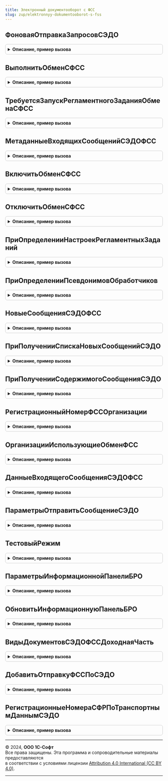 ```yaml
---
title: Электронный документооборот с ФСС
slug: zup/elektronnyy-dokumentooborot-s-fss
---
```



## ФоноваяОтправкаЗапросовСЭДО
<details style="margin: 1em 0; padding: 0.5em; border: 1px solid #ccc; border-radius: 6px;">

<summary style="font-weight: bold; cursor: pointer;">Описание, пример вызова</summary>

```bsl

// Выполняет фоновую загрузку сообщений, при получении которых ранее возникала ошибка соединения.
Процедура ФоноваяОтправкаЗапросовСЭДО() Экспорт
```

Пример вызова
```bsl
ЭлектронныйДокументооборотСФСС.ФоноваяОтправкаЗапросовСЭДО() 
```
</details>

## ВыполнитьОбменСФСС
<details style="margin: 1em 0; padding: 0.5em; border: 1px solid #ccc; border-radius: 6px;">

<summary style="font-weight: bold; cursor: pointer;">Описание, пример вызова</summary>

```bsl

// Выполняет обмен с сервером СЭДО ФСС из фонового задания.
Процедура ВыполнитьОбменСФСС() Экспорт
```

Пример вызова
```bsl
ЭлектронныйДокументооборотСФСС.ВыполнитьОбменСФСС() 
```
</details>

## ТребуетсяЗапускРегламентногоЗаданияОбменаСФСС
<details style="margin: 1em 0; padding: 0.5em; border: 1px solid #ccc; border-radius: 6px;">

<summary style="font-weight: bold; cursor: pointer;">Описание, пример вызова</summary>

```bsl

// Возвращает признак необходимости запуска регламентного задания обмена
// по заданной организации.
// см.также ЭлектронныйДокументооборотСФССПереопределяемый.ПроверитьНеобходимостьЗапускаРегламентногоЗадания
// Параметры:
//   Организация - СправочникСсылка.Организации - организация, для которой нужно проверить необходимость запуска.
// Возвращаемое значение:
//   Булево - Истина, если для организации требуется запуск рег.задания.
Функция ТребуетсяЗапускРегламентногоЗаданияОбменаСФСС(Организации) Экспорт
```

Пример вызова
```bsl
Результат = ЭлектронныйДокументооборотСФСС.ТребуетсяЗапускРегламентногоЗаданияОбменаСФСС(Организации) 
```
</details>

## МетаданныеВходящихСообщенийСЭДОФСС
<details style="margin: 1em 0; padding: 0.5em; border: 1px solid #ccc; border-radius: 6px;">

<summary style="font-weight: bold; cursor: pointer;">Описание, пример вызова</summary>

```bsl

// Получает метаданные входящих сообщений на сервере СЭДО ФСС и возвращает список входящих.
// Параметры:
//   Организация - организация, для которой нужно получить входящие.
//   ДатаСообщений - дата, на которую нужно получить список входящих.
//   ТипВзаимодействия - при незаполненном берется ДокументооборотСФССКлиентСервер.ТипВзаимодействияСтраховательСЭДО().
//   СвойстваОбменаПоСЭДОЧерезОператора - при незаполненном берется
//     ЭлектронныйДокументооборотСКонтролирующимиОрганамиВызовСервера.СвойстваОбменаПоСЭДОЧерезОператора(Организация)
// Возвращаемое значение:
//   Результат             - Структура:
//     * Выполнено         - Булево - признак успешного выполнения операции.
//     * ОписаниеОшибки    - Строка - содержит описание ошибки в случае, если Выполнено установлено в Ложь.
//     * ДанныеСообщений   - Структура - структура с полями:
//         * Идентификатор          - Строка - идентификатор сообщения.
//         * Тип                    - Число  - тип сообщения согласно спецификации.
//         * Получатель             - Строка - идентификатор получателя.
//         * ТребуетсяПодтверждение - Булево - требуется подтверждение о прочтении сообщения.
//         * Новое                  - Булево - признак того, что это новое сообщение, данные которого ещё не были загружены.
//
Функция МетаданныеВходящихСообщенийСЭДОФСС( Экспорт
```

Пример вызова
```bsl
Результат = ЭлектронныйДокументооборотСФСС.МетаданныеВходящихСообщенийСЭДОФСС();
```
</details>

## ВключитьОбменСФСС
<details style="margin: 1em 0; padding: 0.5em; border: 1px solid #ccc; border-radius: 6px;">

<summary style="font-weight: bold; cursor: pointer;">Описание, пример вызова</summary>

```bsl

// Включает регламентное задание обмена с сервером СЭДО ФСС.
Процедура ВключитьОбменСФСС(ОдинРазВСутки = Ложь, ПараметрыЗадания = Неопределено) Экспорт
```

Пример вызова
```bsl
ЭлектронныйДокументооборотСФСС.ВключитьОбменСФСС(ОдинРазВСутки, ПараметрыЗадания);
```
</details>

## ОтключитьОбменСФСС
<details style="margin: 1em 0; padding: 0.5em; border: 1px solid #ccc; border-radius: 6px;">

<summary style="font-weight: bold; cursor: pointer;">Описание, пример вызова</summary>

```bsl

// Отключает регламентное задание обмена с сервером СЭДО ФСС.
Процедура ОтключитьОбменСФСС() Экспорт
```

Пример вызова
```bsl
ЭлектронныйДокументооборотСФСС.ОтключитьОбменСФСС() 
```
</details>

## ПриОпределенииНастроекРегламентныхЗаданий
<details style="margin: 1em 0; padding: 0.5em; border: 1px solid #ccc; border-radius: 6px;">

<summary style="font-weight: bold; cursor: pointer;">Описание, пример вызова</summary>

```bsl

// Определяет следующие свойств регламентных заданий:
//  - зависимость от функциональных опций.
//  - возможность выполнения в различных режимах работы программы.
//  - прочие параметры.
//
// Параметры:
//  Настройки - ТаблицаЗначений - таблица значений с колонками:
//    * РегламентноеЗадание - ОбъектМетаданных:РегламентноеЗадание - регламентное задание.
//    * ФункциональнаяОпция - ОбъектМетаданных:ФункциональнаяОпция - функциональная опция,
//        от которой зависит регламентное задание.
//    * ЗависимостьПоИ      - Булево - если регламентное задание зависит более, чем
//        от одной функциональной опции и его необходимо включать только тогда,
//        когда все функциональные опции включены, то следует указывать Истина
//        для каждой зависимости.
//        По умолчанию Ложь - если хотя бы одна функциональная опция включена,
//        то регламентное задание тоже включено.
//    * ВключатьПриВключенииФункциональнойОпции - Булево, Неопределено - если Ложь, то при
//        включении функциональной опции регламентное задание не будет включаться. Значение
//        Неопределено соответствует значению Истина.
//        По умолчанию - неопределено.
//    * ДоступноВПодчиненномУзлеРИБ - Булево, Неопределено - Истина или Неопределено, если регламентное
//        задание доступно в РИБ.
//        По умолчанию - неопределено.
//    * ДоступноВАвтономномРабочемМесте - Булево, Неопределено - Истина или Неопределено, если регламентное
//        задание доступно в автономном рабочем месте.
//        По умолчанию - неопределено.
//    * ДоступноВМоделиСервиса      - Булево, Неопределено - Истина или Неопределено, если регламентное
//        задание доступно в модели сервиса.
//        По умолчанию - неопределено.
//    * РаботаетСВнешнимиРесурсами  - Булево - Истина, если регламентное задание модифицирует данные
//        во внешних источниках (получение почты, синхронизация данных и т.п.).
//        По умолчанию - Ложь.
//    * Параметризуется             - Булево - Истина, если регламентное задание параметризованное.
//        По умолчанию - Ложь.
//
// Например:
//	Настройка = Настройки.Добавить();
//	Настройка.РегламентноеЗадание = Метаданные.РегламентныеЗадания.ОбновлениеСтатусовДоставкиSMS;
//	Настройка.ФункциональнаяОпция = Метаданные.ФункциональныеОпции.ИспользоватьПочтовыйКлиент;
//	Настройка.ДоступноВМоделиСервиса = Ложь;
//
Процедура ПриОпределенииНастроекРегламентныхЗаданий(Настройки) Экспорт
```

Пример вызова
```bsl
ЭлектронныйДокументооборотСФСС.ПриОпределенииНастроекРегламентныхЗаданий(Настройки) 
```
</details>

## ПриОпределенииПсевдонимовОбработчиков
<details style="margin: 1em 0; padding: 0.5em; border: 1px solid #ccc; border-radius: 6px;">

<summary style="font-weight: bold; cursor: pointer;">Описание, пример вызова</summary>

```bsl

// Заполняет соответствие имен методов их псевдонимам для вызова из очереди заданий.
// См. ОчередьЗаданийПереопределяемый.ПриОпределенииПсевдонимовОбработчиков.
//
// Параметры:
//  СоответствиеИменПсевдонимам - Соответствие -
//    * Ключ - псевдоним метода, например ОчиститьОбластьДанных.
//    * Значение - имя метода для вызова, например РаботаВМоделиСервиса.ОчиститьОбластьДанных.
//        В качестве значения можно указать Неопределено, в этом случае считается что имя
//        совпадает с псевдонимом.
//
Процедура ПриОпределенииПсевдонимовОбработчиков(СоответствиеИменПсевдонимам) Экспорт
```

Пример вызова
```bsl
ЭлектронныйДокументооборотСФСС.ПриОпределенииПсевдонимовОбработчиков(СоответствиеИменПсевдонимам) 
```
</details>

## НовыеСообщенияСЭДОФСС
<details style="margin: 1em 0; padding: 0.5em; border: 1px solid #ccc; border-radius: 6px;">

<summary style="font-weight: bold; cursor: pointer;">Описание, пример вызова</summary>

```bsl

// Возвращает массив новых сообщений СЭДО ФСС.
// Параметры:
//   Отбор - Структура - параметры отбора сообщений.
//     * Организация - СправочникСсылка.Организации, Массив - организация(и) для отбора по организациям.
//     * Тип - Число, Массив - тип(ы) сообщения(ий) для отбора по типу. Необязательный.
//     * ТребуетсяПодтверждение - Булево - признак отбора сообщений требующих подтверждение. Необязательный.
// Возвращаемое значение:
//   Таблица значений с колонками:
//     * Идентификатор - Строка - идентификатор сообщения.
//     * Организация - СправочникСсылка.Организации - организация сообщения.
//     * Тип - Число - тип сообщения.
Функция НовыеСообщенияСЭДОФСС(Знач Отбор = Неопределено) Экспорт
```

Пример вызова
```bsl
Результат = ЭлектронныйДокументооборотСФСС.НовыеСообщенияСЭДОФСС(Отбор);
```
</details>

## ПриПолученииСпискаНовыхСообщенийСЭДО
<details style="margin: 1em 0; padding: 0.5em; border: 1px solid #ccc; border-radius: 6px;">

<summary style="font-weight: bold; cursor: pointer;">Описание, пример вызова</summary>

```bsl

Функция ПриПолученииСпискаНовыхСообщенийСЭДО(Организация, ДанныеСообщений) Экспорт
```

Пример вызова
```bsl
Результат = ЭлектронныйДокументооборотСФСС.ПриПолученииСпискаНовыхСообщенийСЭДО(Организация, ДанныеСообщений) 
```
</details>

## ПриПолученииСодержимогоСообщенияСЭДО
<details style="margin: 1em 0; padding: 0.5em; border: 1px solid #ccc; border-radius: 6px;">

<summary style="font-weight: bold; cursor: pointer;">Описание, пример вызова</summary>

```bsl

Функция ПриПолученииСодержимогоСообщенияСЭДО(Организация, ДанныеСообщения) Экспорт
```

Пример вызова
```bsl
Результат = ЭлектронныйДокументооборотСФСС.ПриПолученииСодержимогоСообщенияСЭДО(Организация, ДанныеСообщения) 
```
</details>

## РегистрационныйНомерФССОрганизации
<details style="margin: 1em 0; padding: 0.5em; border: 1px solid #ccc; border-radius: 6px;">

<summary style="font-weight: bold; cursor: pointer;">Описание, пример вызова</summary>

```bsl

Функция РегистрационныйНомерФССОрганизации(Организация) Экспорт
```

Пример вызова
```bsl
Результат = ЭлектронныйДокументооборотСФСС.РегистрационныйНомерФССОрганизации(Организация) 
```
</details>

## ОрганизацииИспользующиеОбменФСС
<details style="margin: 1em 0; padding: 0.5em; border: 1px solid #ccc; border-radius: 6px;">

<summary style="font-weight: bold; cursor: pointer;">Описание, пример вызова</summary>

```bsl

// Возвращает массив организация, у которых активирован обмен с ФСС в настройках.
// Возвращаемое значение:
//   Массив - массив ссылок типа СправочникСсылка.Организации.
//
Функция ОрганизацииИспользующиеОбменФСС() Экспорт
```

Пример вызова
```bsl
Результат = ЭлектронныйДокументооборотСФСС.ОрганизацииИспользующиеОбменФСС() 
```
</details>

## ДанныеВходящегоСообщенияСЭДОФСС
<details style="margin: 1em 0; padding: 0.5em; border: 1px solid #ccc; border-radius: 6px;">

<summary style="font-weight: bold; cursor: pointer;">Описание, пример вызова</summary>

```bsl

// Возвращает данные входящего сообщения по идентификатору.
// Параметры:
//   Организация - СправочникСсылка.Организации - организация, для которой нужно получить входящие.
//   Идентификатор - Строка - идентификатор сообщения.
// Возвращаемое значение:
//   ТаблицаЗначений - таблица значений с данными сообщения, колонки:
//     *Идентификатор - Строка - идентификатор сообщения.
//     *Организация - СправочникСсылка.Организации - организация получатель.
//     *Тип - Строка - тип сообщения.
//     *Получетель - Строка - регистрационный номер ФСС получателя.
//     *ТребуетсяПодтверждение - Булево - Истина, если требуется подтверждение о получении.
//     *Содержимое - ХранилищеЗначения - хранилище значений с данными сообщения.
//     *Новое - Булево - Истина, если содержимое сообщения не получено.
//     *Дата - Дата - дата сообщения.
//     *ДатаЗагрузки - Дата - дата получения содержимого сообщения.
//     *ДатаОтправкиПодтверждения - Дата - дата отправки подтверждения о получении.
//     *ДатаПолученияИзвещенияОПолученииПодтверждения - Дата - дата получения извещения о получении подтверждения.
//     *ДатаПолученияОшибкиПодтверждения - Дата - дата получении ошибки подтверждения.
//     *ДатаСоздания - Дата - дата создания записи в регистре.
//     *ОшибкаОбработкиСообщения - Дата - дата обработки сообщения.
//     *ОшибкаПодтверждения - Строка - текст ошибки подтверждения о получении.
//     *ПодтверждениеОтправлено - Булево - Истина, если подтверждения о получении отправлено.
//     *СрокДействия - Дата - срок действия сообщения.
//
Функция ДанныеВходящегоСообщенияСЭДОФСС(Организация, Идентификатор) Экспорт
```

Пример вызова
```bsl
Результат = ЭлектронныйДокументооборотСФСС.ДанныеВходящегоСообщенияСЭДОФСС(Организация, Идентификатор) 
```
</details>

## ПараметрыОтправитьСообщениеСЭДО
<details style="margin: 1em 0; padding: 0.5em; border: 1px solid #ccc; border-radius: 6px;">

<summary style="font-weight: bold; cursor: pointer;">Описание, пример вызова</summary>

```bsl

// Возвращает данные входящего сообщения по идентификатору.
// Параметры:
//   ТипСообщения                 - Число     - тип сообщения СЭДО из спецификации типов документов,
//   СодержимоеИлиАдресСообщения  - Строка    - текст выгрузки сообщения СЭДО по спецификации типов документов или
//                                - Строка    - адрес во временном хранилище, по которому содержится строка или двоичные
//                                              данные в кодировке utf-8 текста выгрузки сообщения СЭДО по спецификации
//                                              типов документов
//   Организация                  - СправочникСсылка.Организации - организация отправитель,
//   ОписаниеОшибки               - Строка    - шаблон текста сообщения, возвращаемого в ключе "ОписаниеОшибки"
//                                              результата оповещения обратного вызова при неудаче отправки,
//                                              с подстановкой текста ошибки вместо %1, например:
//                                              НСтр("ru = 'Не удалось подписать организацию на оповещения об изменении состояний ЭЛН сотрудников.'") + Символы.ПС + "%1",
//   РегистрационныйНомерФСС      - Строка    - регистрационный номер ФСС (дополнительный код ФСС в случае филиала),
//                                              при пустом значении подставляется здесь из организации.
//   ТипВзаимодействия            - Число     - для МЧД задать 3.
//   СвойстваДляОбмена            - Структура - при значении Неопределено заполняется автоматически, при типе
//                                              взаимодействия 3 (МЧД) можно передать структуру с реквизитами
//                                              "ОГРН", "ИНН", "КПП", "СНИЛС"
// Возвращаемое значение:
//   Структура - переданные параметры отправки сообщения (незаполненные могут вычисляться) для передачи в процедуру
//               "ЭлектронныйДокументооборотСФССКлиент.ОтправитьСообщениеСЭДО", параметр "ПараметрыСообщения".
//
Функция ПараметрыОтправитьСообщениеСЭДО( Экспорт
```

Пример вызова
```bsl
Результат = ЭлектронныйДокументооборотСФСС.ПараметрыОтправитьСообщениеСЭДО();
```
</details>

## ТестовыйРежим
<details style="margin: 1em 0; padding: 0.5em; border: 1px solid #ccc; border-radius: 6px;">

<summary style="font-weight: bold; cursor: pointer;">Описание, пример вызова</summary>

```bsl

// Возвращает флаг использования тестового сервера при обмене данными ЭЛН и по СЭДО.
// Параметры:
//   Организация - СправочникСсылка.Организации
// Возвращаемое значение:
//   Булево - флаг использования тестового сервера при обмене данными ЭЛН и по СЭДО
//
Функция ТестовыйРежим(Организация) Экспорт
```

Пример вызова
```bsl
Результат = ЭлектронныйДокументооборотСФСС.ТестовыйРежим(Организация) 
```
</details>

## ПараметрыИнформационнойПанелиБРО
<details style="margin: 1em 0; padding: 0.5em; border: 1px solid #ccc; border-radius: 6px;">

<summary style="font-weight: bold; cursor: pointer;">Описание, пример вызова</summary>

```bsl

// Возвращает структуру параметров, необходимых для создания информационной панели в объектах ЗУП
//
// Возвращаемое значение:
//  Структура - Параметры, необходимые для создания информационной панели в объектах ЗУП
//
Функция ПараметрыИнформационнойПанелиБРО() Экспорт
```

Пример вызова
```bsl
Результат = ЭлектронныйДокументооборотСФСС.ПараметрыИнформационнойПанелиБРО() 
```
</details>

## ОбновитьИнформационнуюПанельБРО
<details style="margin: 1em 0; padding: 0.5em; border: 1px solid #ccc; border-radius: 6px;">

<summary style="font-weight: bold; cursor: pointer;">Описание, пример вызова</summary>

```bsl

// Перерисовывает и при необходимости создает элементы информационной панели БРО в объектах ЗУП
//
// Параметры:
//  ПараметрыОтображения - Структура - Параметры, необходимые для создания информационной панели в объектах ЗУП
//                         Шаблон для описания параметров возвращает метод ПараметрыИнформационнойПанелиБРО()
//
Процедура ОбновитьИнформационнуюПанельБРО(ПараметрыОтображения) Экспорт
```

Пример вызова
```bsl
ЭлектронныйДокументооборотСФСС.ОбновитьИнформационнуюПанельБРО(ПараметрыОтображения) 
```
</details>

## ВидыДокументовСЭДОФССДоходнаяЧасть
<details style="margin: 1em 0; padding: 0.5em; border: 1px solid #ccc; border-radius: 6px;">

<summary style="font-weight: bold; cursor: pointer;">Описание, пример вызова</summary>

```bsl

Функция ВидыДокументовСЭДОФССДоходнаяЧасть() Экспорт
```

Пример вызова
```bsl
Результат = ЭлектронныйДокументооборотСФСС.ВидыДокументовСЭДОФССДоходнаяЧасть() 
```
</details>

## ДобавитьОтправкуФССПоСЭДО
<details style="margin: 1em 0; padding: 0.5em; border: 1px solid #ccc; border-radius: 6px;">

<summary style="font-weight: bold; cursor: pointer;">Описание, пример вызова</summary>

```bsl

// Добавляет запись в справочник "Отправки в СФР (бывш. ФСС)", которая может использоваться при показе подтверждения
// доставки оператором в СФР из стандартного диалога "Этапы отправки".
// Параметры:
//   ОтчетСсылка - ссылка на отчет, должна присутствовать в определяемом типе ПредметОтправкиОтчетаФСС,
//   ИдентификаторЗапроса - Строка,
//   Организация - СправочникСсылка.Организации,
//   ДатаОтправки - Дата - при незаданном значении используется текущая дата,
//   ОбменЧерезОператора - Булево - результат вызова
//     НЕ ЭлектронныйДокументооборотСКонтролирующимиОрганамиВызовСервера.СвойстваОбменаПоСЭДОЧерезОператора(
//     Организация).ОбменПоСЭДОНапрямую.
// Возвращаемое значение:
//   СправочникСсылка.ОтправкиФСС.
//
Функция ДобавитьОтправкуФССПоСЭДО( Экспорт
```

Пример вызова
```bsl
Результат = ЭлектронныйДокументооборотСФСС.ДобавитьОтправкуФССПоСЭДО();
```
</details>

## РегистрационныеНомераСФРПоТранспортнымДаннымСЭДО
<details style="margin: 1em 0; padding: 0.5em; border: 1px solid #ccc; border-radius: 6px;">

<summary style="font-weight: bold; cursor: pointer;">Описание, пример вызова</summary>

```bsl

// Возвращает таблицу с данными рег.номеров СФР.
// Параметры:
//   Страхователи - Массив из СправочникСсылка.Организации - список организаций страхователей.
// Возвращаемое значение:
//   ТаблицаЗначений - таблица с колонками:
//     Страхователь - СправочникСсылка.Организации
//     РегистрационныйНомерФСС - Строка
//     РегистрационныйНомерСФР - Строка
//     ДатаСообщения - Дата
//     ИдентификаторСообщения - Строка
//     ТипСообщения - Число
//     ОписаниеТипа - Строка
Функция РегистрационныеНомераСФРПоТранспортнымДаннымСЭДО(Страхователи) Экспорт
```

Пример вызова
```bsl
Результат = ЭлектронныйДокументооборотСФСС.РегистрационныеНомераСФРПоТранспортнымДаннымСЭДО(Страхователи) 
```
</details>

---

© 2024, **ООО 1С-Софт**  
Все права защищены. Эта программа и сопроводительные материалы предоставляются  
в соответствии с условиями лицензии [Attribution 4.0 International (CC BY 4.0)](https://creativecommons.org/licenses/by/4.0/legalcode).

---
